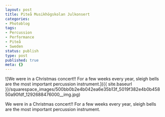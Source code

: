 ```yaml
---
layout: post
title: Piteå Musikhögskolan Julkonsert
categories:
- Photoblog
tags:
- Percussion
- Performance
- Piteå
- Sweden
status: publish
type: post
published: true
meta: {}
---
```


![We were in a Christmas concert!! For a few weeks every year, sleigh bells are the most important percussion instrument.]({{ site.baseurl }}/squarespace_images/500bb0b2e4b042ea6e35b13f_5019f382e4b0b45850a90fdf_1292688476000__img.jpg) 

We were in a Christmas concert!! For a few weeks every year, sleigh bells are the most important percussion instrument.